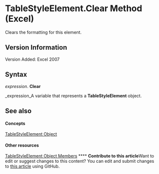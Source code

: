 
# TableStyleElement.Clear Method (Excel)

Clears the formatting for this element.


## Version Information

Version Added: Excel 2007 


## Syntax

 _expression_. **Clear**

 _expression_A variable that represents a  **TableStyleElement** object.


## See also


#### Concepts


 [TableStyleElement Object](a8fc24e5-45bf-3361-edfe-4762f944eef5.md)
#### Other resources


 [TableStyleElement Object Members](d89ee8b0-31a6-ea36-170f-57eab90eb712.md)
****   **Contribute to this article**Want to edit or suggest changes to this content? You can edit and submit changes to  [this article](https://github.com/jhershey00/VBA_Excel_Test/OpenXMLCon/articles/26781fe8-0832-e402-2cde-5f1c718b82e7.md) using GitHub.

